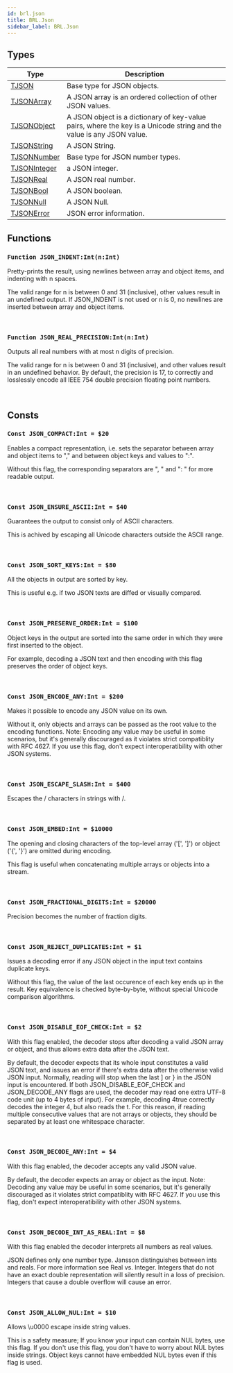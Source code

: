 ```yaml
---
id: brl.json
title: BRL.Json
sidebar_label: BRL.Json
---
```



## Types
| Type | Description |
|---|---|
| [TJSON](../../brl/brl.json/tjson) | Base type for JSON objects. |
| [TJSONArray](../../brl/brl.json/tjsonarray) | A JSON array is an ordered collection of other JSON values. |
| [TJSONObject](../../brl/brl.json/tjsonobject) | A JSON object is a dictionary of key-value pairs, where the key is a Unicode string and the value is any JSON value. |
| [TJSONString](../../brl/brl.json/tjsonstring) | A JSON String. |
| [TJSONNumber](../../brl/brl.json/tjsonnumber) | Base type for JSON number types. |
| [TJSONInteger](../../brl/brl.json/tjsoninteger) | a JSON integer. |
| [TJSONReal](../../brl/brl.json/tjsonreal) | A JSON real number. |
| [TJSONBool](../../brl/brl.json/tjsonbool) | A JSON boolean. |
| [TJSONNull](../../brl/brl.json/tjsonnull) | A JSON Null. |
| [TJSONError](../../brl/brl.json/tjsonerror) | JSON error information. |

## Functions

### `Function JSON_INDENT:Int(n:Int)`

Pretty-prints the result, using newlines between array and object items, and indenting with n spaces.

The valid range for n is between 0 and 31 (inclusive), other values result in an undefined output. If JSON_INDENT is not used or n is 0,
no newlines are inserted between array and object items.


<br/>

### `Function JSON_REAL_PRECISION:Int(n:Int)`

Outputs all real numbers with at most n digits of precision.

The valid range for n is between 0 and 31 (inclusive), and other values result in an undefined behavior.
By default, the precision is 17, to correctly and losslessly encode all IEEE 754 double precision floating point numbers.


<br/>

## Consts

### `Const JSON_COMPACT:Int = $20`

Enables a compact representation, i.e. sets the separator between array and object items to "," and between object keys and values to ":".

Without this flag, the corresponding separators are ", " and ": " for more readable output.


<br/>

### `Const JSON_ENSURE_ASCII:Int = $40`

Guarantees the output to consist only of ASCII characters.

This is achived by escaping all Unicode characters outside the ASCII range.


<br/>

### `Const JSON_SORT_KEYS:Int = $80`

All the objects in output are sorted by key.

This is useful e.g. if two JSON texts are diffed or visually compared.


<br/>

### `Const JSON_PRESERVE_ORDER:Int = $100`

Object keys in the output are sorted into the same order in which they were first inserted to the object.

For example, decoding a JSON text and then encoding with this flag preserves the order of object keys.


<br/>

### `Const JSON_ENCODE_ANY:Int = $200`

Makes it possible to encode any JSON value on its own.

Without it, only objects and arrays can be passed as the root value to the encoding functions.
Note: Encoding any value may be useful in some scenarios, but it's generally discouraged as it violates strict compatiblity with
RFC 4627. If you use this flag, don't expect interoperatibility with other JSON systems.


<br/>

### `Const JSON_ESCAPE_SLASH:Int = $400`

Escapes the / characters in strings with \/.

<br/>

### `Const JSON_EMBED:Int = $10000`

The opening and closing characters of the top-level array ('[', ']') or object ('{', '}') are omitted during encoding.

This flag is useful when concatenating multiple arrays or objects into a stream.


<br/>

### `Const JSON_FRACTIONAL_DIGITS:Int = $20000`

Precision becomes the number of fraction digits.

<br/>

### `Const JSON_REJECT_DUPLICATES:Int = $1`

Issues a decoding error if any JSON object in the input text contains duplicate keys.

Without this flag, the value of the last occurence of each key ends up in the result.
Key equivalence is checked byte-by-byte, without special Unicode comparison algorithms.


<br/>

### `Const JSON_DISABLE_EOF_CHECK:Int = $2`

With this flag enabled, the decoder stops after decoding a valid JSON array or object, and thus allows extra data after the JSON text.

By default, the decoder expects that its whole input constitutes a valid JSON text, and issues an error if there's extra data after the otherwise valid JSON input.
Normally, reading will stop when the last ] or } in the JSON input is encountered. If both JSON_DISABLE_EOF_CHECK and JSON_DECODE_ANY flags
are used, the decoder may read one extra UTF-8 code unit (up to 4 bytes of input). For example, decoding 4true correctly decodes
the integer 4, but also reads the t. For this reason, if reading multiple consecutive values that are not arrays or objects,
they should be separated by at least one whitespace character.


<br/>

### `Const JSON_DECODE_ANY:Int = $4`

With this flag enabled, the decoder accepts any valid JSON value.

By default, the decoder expects an array or object as the input.
Note: Decoding any value may be useful in some scenarios, but it's generally discouraged as it violates strict compatiblity
with RFC 4627. If you use this flag, don't expect interoperatibility with other JSON systems.


<br/>

### `Const JSON_DECODE_INT_AS_REAL:Int = $8`

With this flag enabled the decoder interprets all numbers as real values.

JSON defines only one number type. Jansson distinguishes between ints and reals. For more information see Real vs. Integer. Integers that do
not have an exact double representation will silently result in a loss of precision. Integers that cause a double overflow will cause an error.


<br/>

### `Const JSON_ALLOW_NUL:Int = $10`

Allows \u0000 escape inside string values.

This is a safety measure; If you know your input can contain NUL bytes, use this flag. If you don't use this flag, you don't have
to worry about NUL bytes inside strings.
Object keys cannot have embedded NUL bytes even if this flag is used.


<br/>

